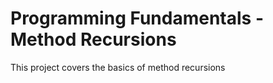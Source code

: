 # Programming Fundamentals - Method Recursions

This project covers the basics of method recursions

